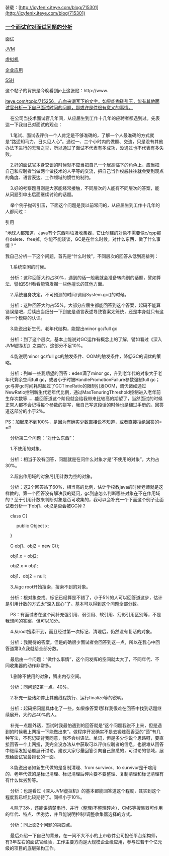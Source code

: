 装载：[http://icyfenix.iteye.com/blog/715301](http://icyfenix.iteye.com/blog/715301)



### [一个面试官对面试问题的分析](http://icyfenix.iteye.com/blog/715301)

[面试](http://www.iteye.com/blogs/tag/%E9%9D%A2%E8%AF%95)

[JVM](http://www.iteye.com/blogs/tag/JVM)

[虚拟机](http://www.iteye.com/blogs/tag/%E8%99%9A%E6%8B%9F%E6%9C%BA)

[企业应用](http://www.iteye.com/blogs/tag/%E4%BC%81%E4%B8%9A%E5%BA%94%E7%94%A8)

[SSH](http://www.iteye.com/blogs/tag/SSH)

这个帖子的背景是今晚看到je上这张贴：http://www.

[iteye.com/topic/715256，心血来潮写下的文字，如果能抛砖引玉，能有其他面试官分析一下自己面试时问的问题，那或许是件很有意义的事情。](http://iteye.com/topic/715256%EF%BC%8C%E5%BF%83%E8%A1%80%E6%9D%A5%E6%BD%AE%E5%86%99%E4%B8%8B%E7%9A%84%E6%96%87%E5%AD%97%EF%BC%8C%E5%A6%82%E6%9E%9C%E8%83%BD%E6%8A%9B%E7%A0%96%E5%BC%95%E7%8E%89%EF%BC%8C%E8%83%BD%E6%9C%89%E5%85%B6%E4%BB%96%E9%9D%A2%E8%AF%95%E5%AE%98%E5%88%86%E6%9E%90%E4%B8%80%E4%B8%8B%E8%87%AA%E5%B7%B1%E9%9D%A2%E8%AF%95%E6%97%B6%E9%97%AE%E7%9A%84%E9%97%AE%E9%A2%98%EF%BC%8C%E9%82%A3%E6%88%96%E8%AE%B8%E6%98%AF%E4%BB%B6%E5%BE%88%E6%9C%89%E6%84%8F%E4%B9%89%E7%9A%84%E4%BA%8B%E6%83%85%E3%80%82)

  


    在公司当技术面试官几年间，从应届生到工作十几年的应聘者都遇到过。先表达一下我自己对面试的观点： 

  


    1.笔试、面试去评价一个人肯定是不够准确的，了解一个人最准确的方式就是“路遥知马力，日久见人心”。通过一、二个小时内的做题、交流，只是没有其他办法下进行的无奈之举，所以通过了面试不代表有多成功，没通过也不代表有多失败。 

    2.好的面试官本身交谈的时候就不应当把自己一个居高临下的角色上，应当把自己和应聘者当做两个做技术的人平等的交流，把自己当作权威往往就会受到观点的角度、语言表达、工作领域的惯性的制约。 

    3.好的考察题目则是大家能经常接触，不同层次的人能有不同层次的答案，能从问题引申出后面继续讨论的话题。 

  


    举个例子抛砖引玉，下面这个问题是我以前常问的，从应届生到工作十几年的人都问过： 

引用

  


“地球人都知道，Java有个东西叫垃圾收集器，它让创建的对象不需要像c/cpp那样delete、free掉，你能不能谈谈，GC是在什么时候，对什么东西，做了什么事情？”

  


  


我自己分析一下这个问题，首先是“什么时候”，不同层次的回答从低到高排列： 

  


    1.系统空闲的时候。 

    分析：这种回答大约占30%，遇到的话一般我就会准备转向别的话题，譬如算法、譬如SSH看看能否发掘一些他擅长的其他方面。 

  


    2.系统自身决定，不可预测的时间/调用System.gc\(\)的时候。 

    分析：这种回答大约占55%，大部分应届生都能回答到这个答案，起码不能算错误是吧，后续应当细分一下到底是语言表述导致答案太笼统，还是本身就只有这样一个模糊的认识。 

  


    3.能说出新生代、老年代结构，能提出minor gc/full gc 

    分析：到了这个层次，基本上能说对GC运作有概念上的了解，譬如看过《深入JVM虚拟机》之类的。这部分不足10%。 

  


    4.能说明minor gc/full gc的触发条件、OOM的触发条件，降低GC的调优的策略。 

    分析：列举一些我期望的回答：eden满了minor gc，升到老年代的对象大于老年代剩余空间full gc，或者小于时被HandlePromotionFailure参数强制full gc；gc与非gc时间耗时超过了GCTimeRatio的限制引发OOM，调优诸如通过NewRatio控制新生代老年代比例，通过MaxTenuringThreshold控制进入老年前生存次数等……能回答道这个阶段就会给我带来比较高的期望了，当然面试的时候正常人都不会记得每个参数的拼写，我自己写这段话的时候也是翻过手册的。回答道这部分的小于2%。 

  


PS：加起来不到100%，是因为有确实少数直接说不知道，或者直接拒绝回答的= =\# 

  


    分析第二个问题：“对什么东西”： 

  


    1.不使用的对象。 

    分析：相当于没有回答，问题就是在问什么对象才是“不使用的对象”。大约占30%。 

  


    2.超出作用域的对象/引用计数为空的对象。 

    分析：这2个回答站了60%，相当高的比例，估计学校教java的时候老师就是这样教的。第一个回答没有解决我的疑问，gc到底怎么判断哪些对象在不在作用域的？至于引用计数来判断对象是否可收集的，我可以会补充一个下面这个例子让面试者分析一下obj1、obj2是否会被GC掉？ 

    class C{ 

         public Object x; 

    } 

    C obj1、obj2 = new C\(\); 

    obj1.x = obj2; 

    obj2.x = obj1; 

    obj1、obj2 = null; 

  


    3.从gc root开始搜索，搜索不到的对象。 

    分析：根对象查找、标记已经算是不错了，小于5%的人可以回答道这步，估计是引用计数的方式太“深入民心”了。基本可以得到这个问题全部分数。 

    PS：有面试者在这个问补充强引用、弱引用、软引用、幻影引用区别等，不是我想问的答案，但可以加分。 

  


    4.从root搜索不到，而且经过第一次标记、清理后，仍然没有复活的对象。 

    分析：我期待的答案。但是的确很少面试者会回答到这一点，所以在我心中回答道第3点我就给全部分数。 

  


    最后由一个问题：“做什么事情”，这个问发挥的空间就太大了，不同年代、不同收集器的动作非常多。 

  


    1.删除不使用的对象，腾出内存空间。 

    分析：同问题2第一点。40%。 

  


    2.补充一些诸如停止其他线程执行、运行finalize等的说明。 

    分析：起码把问题具体化了一些，如果像答案1那样我很难在回答中找到话题继续展开，大约占40%的人。 

    补充一点题外话，面试时我最怕遇到的回答就是“这个问题我说不上来，但是遇到的时候我上网搜一下能做出来”。做程序开发确实不是去锻炼茴香豆的“茴”有几种写法，不死记硬背我同意，我不会纠语法、单词，但是多少你说个思路呀，要直接回答一个上网搜，我完全没办法从中获取可以评价应聘者的信息，也很难从回答中继续发掘话题展开讨论。建议大家尽量回答引向自己熟悉的，可讨论的领域，展现给面试官最擅长的一面。 

  


    3.能说出诸如新生代做的是复制清理、from survivor、to survivor是干啥用的、老年代做的是标记清理、标记清理后碎片要不要整理、复制清理和标记清理有有什么优劣势等。 

    分析：也是看过《深入JVM虚拟机》的基本都能回答道这个程度，其实到这个程度我已经比较期待了。同样小于10%。 

  


    4.除了3外，还能讲清楚串行、并行（整理/不整理碎片）、CMS等搜集器可作用的年代、特点、优劣势，并且能说明控制/调整收集器选择的方式。 

    分析：同上面2个问题的第四点。 

  


    最后介绍一下自己的背景，在一间不大不小的上市软件公司担任平台架构师，有3年左右的面试官经验，工作主要方向是大规模企业级应用，参与过若干个亿元级的项目的底层架构工作。



